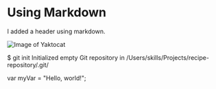 # Using Markdown

I added a header using markdown.

![Image of Yaktocat](https://octodex.github.com/images/yaktocat.png)

$ git init Initialized empty Git repository in /Users/skills/Projects/recipe-repository/.git/

var myVar = "Hello, world!";
